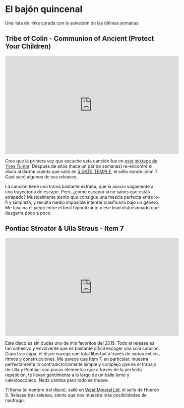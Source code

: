 # El bajón quincenal

Una lista de links curada con la salvación de las últimas semanas

## Tribe of Colin - Communion of Ancient (Protect Your Children)

<iframe width="560" height="315" src="https://www.youtube.com/embed/vaY9L42nUEs" frameborder="0" allow="accelerometer; autoplay; encrypted-media; gyroscope; picture-in-picture" allowfullscreen></iframe>

Creo que la primera vez que escuche esta canción fue en [este mixtape de Yves Tumor](https://www.thefader.com/2016/10/05/fader-mix-yves-tumor). Después de años (hace un par de semanas) re-encontré el disco al darme cuenta que salió
en [5 GATE TEMPLE](https://5gatetemple.bandcamp.com/), el sello donde John T. Gast sacó algunos de sus releases. 

La canción tiene una trama bastante extraña, que la asocio vagamente a una trayectoria de escape. Pero, ¿cómo escapar si no sabes que estás atrapado? Musicalmente siento que consigue una mezcla perfecta entre lo-fi y simpleza, y resulta medio imposible intentar clasificarla bajo un género. Me fascina el juego entre el beat hipnotizante y ese lead distorsionado que desgarra poco a poco.

## Pontiac Streator & Ulla Straus - Item 7

<iframe width="560" height="315" src="https://www.youtube.com/embed/9ZPYq4UTh5Y" frameborder="0" allow="accelerometer; autoplay; encrypted-media; gyroscope; picture-in-picture" allowfullscreen></iframe>

Este disco es sin dudas uno de mis favoritos del 2019. Todo el release es tan cohesivo y envolvente que es bastante difícil escoger una sola canción. Capa tras capa, el disco navega con total libertad a través de varios estilos, ritmos y construcciones. Me parece que Item 7, en particular, muestra perfectamente lo contradictoriamente simple y complejo que es el trabajo de Ulla y Pontiac: son pocos elementos que a través de la perfecta repetición, te llevan gentilmente a lo largo de un baile lento y caleidoscópico. Nada cambia pero todo se mueve.


11 Items (el nombre del disco), salió en [West Mineral Ltd](https://westmineral.ltd/), el sello de Huerco S. Release tras release, siento que nos muestra más posibilidades de naufrago.

